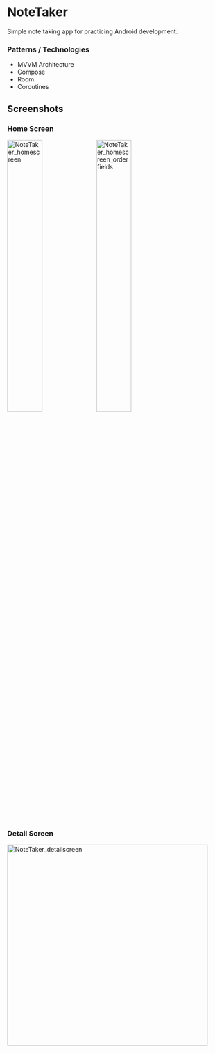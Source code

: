 # NoteTaker
Simple note taking app for practicing Android development.

### Patterns / Technologies
- MVVM Architecture
- Compose
- Room
- Coroutines

## Screenshots
### Home Screen

<span>
<img width="40%" height="40%" alt="NoteTaker_homescreen" src="https://user-images.githubusercontent.com/38383279/166403575-8efc59b3-6fa5-4bf5-b8d5-04e9447ca506.PNG">  
<img width="40%" height="40%" alt="NoteTaker_homescreen_orderfields" src="https://user-images.githubusercontent.com/38383279/166403611-4b57b7fb-e749-4fc9-9c18-a56e6361793c.PNG">

</span>

### Detail Screen
<img width="462" alt="NoteTaker_detailscreen" src="https://user-images.githubusercontent.com/38383279/166403639-ffacfdcf-2154-4d69-84ae-ec12f452fb47.PNG">
